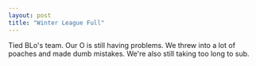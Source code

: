 ```yaml
---
layout: post
title: "Winter League Full"
---
```


Tied BLo's team. Our O is still having problems. We threw into a lot of poaches and made dumb mistakes. We're also still taking too long to sub.
